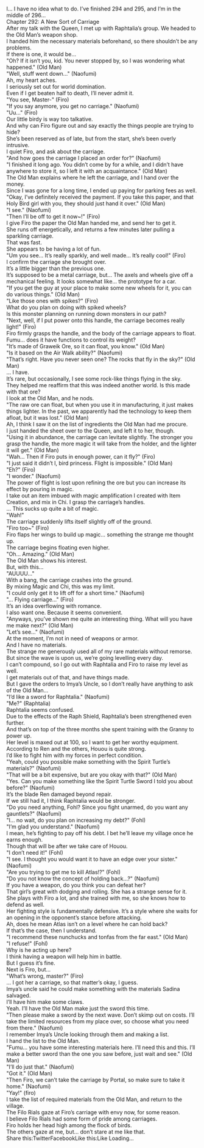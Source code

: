 <br/>
I… I have no idea what to do. I’ve finished 294 and 295, and I’m in the middle of 296…<br/>
Chapter 292: A New Sort of Carriage<br/>
After my talk with the Queen, I met up with Raphtalia’s group. We headed to the Old Man’s weapon shop.<br/>
I handed him the necessary materials beforehand, so there shouldn’t be any problems.<br/>
If there is one, it would be…<br/>
"Oh? If it isn’t you, kid. You never stopped by, so I was wondering what happened." (Old Man)<br/>
"Well, stuff went down…" (Naofumi)<br/>
Ah, my heart aches.<br/>
I seriously set out for world domination.<br/>
Even if I get beaten half to death, I’ll never admit it.<br/>
"You see, Master-" (Firo)<br/>
"If you say anymore, you get no carriage." (Naofumi)<br/>
"Uu…" (Firo)<br/>
Our little birdy is way too talkative.<br/>
And why can Firo figure out and say exactly the things people are trying to hide?<br/>
She’s been reserved as of late, but from the start, she’s been overly intrusive.<br/>
I quiet Firo, and ask about the carriage.<br/>
"And how goes the carriage I placed an order for?" (Naofumi)<br/>
"I finished it long ago. You didn’t come by for a while, and I didn’t have anywhere to store it, so I left it with an acquaintance." (Old Man)<br/>
The Old Man explains where he left the carriage, and I hand over the money.<br/>
Since I was gone for a long time, I ended up paying for parking fees as well.<br/>
"Okay, I’ve definitely received the payment. If you take this paper, and that Holy Bird girl with you, they should just hand it over." (Old Man)<br/>
"I see." (Naofumi)<br/>
"Then I’ll be off to get it now~!" (Firo)<br/>
I give Firo the paper the Old Man handed me, and send her to get it.<br/>
She runs off energetically, and returns a few minutes later pulling a sparkling carriage.<br/>
That was fast.<br/>
She appears to be having a lot of fun.<br/>
"Um you see… It’s really sparkly, and well made… It’s really cool!" (Firo)<br/>
I confirm the carriage she brought over.<br/>
It’s a little bigger than the previous one.<br/>
It’s supposed to be a metal carriage, but… The axels and wheels give off a mechanical feeling. It looks somewhat like… the prototype for a car.<br/>
"If you get the guy at your place to make some new wheels for it, you can do various things." (Old Man)<br/>
"Like those ones with spikes?" (Firo)<br/>
What do you plan on doing with spiked wheels?<br/>
Is this monster planning on running down monsters in our path?<br/>
"Next, well, if I put power onto this handle, the carriage becomes really light!" (Firo)<br/>
Firo firmly grasps the handle, and the body of the carriage appears to float.<br/>
Fumu… does it have functions to control its weight?<br/>
"It’s made of Graweik Ore, so it can float, you know." (Old Man)<br/>
"Is it based on the Air Walk ability?" (Naofumi)<br/>
"That’s right. Have you never seen one? The rocks that fly in the sky?" (Old Man)<br/>
… I have.<br/>
It’s rare, but occasionally, I see some rock-like things flying in the sky.<br/>
They helped me reaffirm that this was indeed another world. Is this made with that ore?<br/>
I look at the Old Man, and he nods.<br/>
"The raw ore can float, but when you use it in manufacturing, it just makes things lighter. In the past, we apparently had the technology to keep them afloat, but it was lost." (Old Man)<br/>
Ah, I think I saw it on the list of ingredients the Old Man had me procure.<br/>
I just handed the sheet over to the Queen, and left it to her, though.<br/>
"Using it in abundance, the carriage can levitate slightly. The stronger you grasp the handle, the more magic it will take from the holder, and the lighter it will get." (Old Man)<br/>
"Wah… Then if Firo puts in enough power, can it fly?" (Firo)<br/>
"I just said it didn’t I, bird princess. Flight is impossible." (Old Man)<br/>
"Eh?" (Firo)<br/>
"I wonder." (Naofumi)<br/>
The power of flight is lost upon refining the ore but you can increase its effect by pouring in magic.<br/>
I take out an item imbued with magic amplification I created with Item Creation, and mix in Chi. I grasp the carriage’s handles.<br/>
… This sucks up quite a bit of magic.<br/>
"Wah!"<br/>
The carriage suddenly lifts itself slightly off of the ground.<br/>
"Firo too~" (Firo)<br/>
Firo flaps her wings to build up magic… something the strange me thought up.<br/>
The carriage begins floating even higher.<br/>
"Oh… Amazing." (Old Man)<br/>
The Old Man shows his interest.<br/>
But, with this…<br/>
"AUUUU…"<br/>
With a bang, the carriage crashes into the ground.<br/>
By mixing Magic and Chi, this was my limit.<br/>
"I could only get it to lift off for a short time." (Naofumi)<br/>
"… Flying carriage…" (Firo)<br/>
It’s an idea overflowing with romance.<br/>
I also want one. Because it seems convenient.<br/>
"Anyways, you’ve shown me quite an interesting thing. What will you have me make next?" (Old Man)<br/>
"Let’s see…" (Naofumi)<br/>
At the moment, I’m not in need of weapons or armor.<br/>
And I have no materials.<br/>
The strange me generously used all of my rare materials without remorse.<br/>
But since the wave is upon us, we’re going levelling every day.<br/>
I can’t compound, so I go out with Raphtalia and Firo to raise my level as well.<br/>
I get materials out of that, and have things made.<br/>
But I gave the orders to Imya’s Uncle, so I don’t really have anything to ask of the Old Man…<br/>
"I’d like a sword for Raphtalia." (Naofumi)<br/>
"Me?" (Raphtalia)<br/>
Raphtalia seems confused.<br/>
Due to the effects of the Raph Shield, Raphtalia’s been strengthened even further.<br/>
And that’s on top of the three months she spent training with the Granny to power up.<br/>
Her level is maxed out at 100, so I want to get her worthy equipment.<br/>
According to Ren and the others, Houou is quite strong.<br/>
I’d like to fight him with my forces in perfect condition.<br/>
"Yeah, could you possible make something with the Spirit Turtle’s materials?" (Naofumi)<br/>
"That will be a bit expensive, but are you okay with that?" (Old Man)<br/>
"Yes. Can you make something like the Spirit Turtle Sword I told you about before?" (Naofumi)<br/>
It’s the blade Ren damaged beyond repair.<br/>
If we still had it, I think Raphtalia would be stronger.<br/>
"Do you need anything, Fohl? Since you fight unarmed, do you want any gauntlets?" (Naofumi)<br/>
"I… no wait, do you plan on increasing my debt?" (Fohl)<br/>
"I’m glad you understand." (Naofumi)<br/>
I mean, he’s fighting to pay off his debt. I bet he’ll leave my village once he earns enough.<br/>
Though that will be after we take care of Houou.<br/>
"I don’t need it!" (Fohl)<br/>
"I see. I thought you would want it to have an edge over your sister." (Naofumi)<br/>
"Are you trying to get me to kill Atlas!?" (Fohl)<br/>
"Do you not know the concept of holding back…?" (Naofumi)<br/>
If you have a weapon, do you think you can defeat her?<br/>
That girl’s great with dodging and rolling. She has a strange sense for it.<br/>
She plays with Firo a lot, and she trained with me, so she knows how to defend as well.<br/>
Her fighting style is fundamentally defensive. It’s a style where she waits for an opening in the opponent’s stance before attacking.<br/>
Ah, does he mean Atlas isn’t on a level where he can hold back?<br/>
If that’s the case, then I understand.<br/>
"I recommend these nunchucks and tonfas from the far east." (Old Man)<br/>
"I refuse!" (Fohl)<br/>
Why is he acting up here?<br/>
I think having a weapon will help him in battle.<br/>
But I guess it’s fine.<br/>
Next is Firo, but…<br/>
"What’s wrong, master?" (Firo)<br/>
… I got her a carriage, so that matter’s okay, I guess.<br/>
Imya’s uncle said he could make something with the materials Sadina salvaged.<br/>
I’ll have him make some claws.<br/>
Yeah. I’ll have the Old Man make just the sword this time.<br/>
"Then please make a sword by the next wave. Don’t skimp out on costs. I’ll take the limited resources from my place over, so choose what you need from there." (Naofumi)<br/>
I remember Imya’s Uncle looking through them and making a list.<br/>
I hand the list to the Old Man.<br/>
"Fumu… you have some interesting materials here. I’ll need this and this. I’ll make a better sword than the one you saw before, just wait and see." (Old Man)<br/>
"I’ll do just that." (Naofumi)<br/>
"Got it." (Old Man)<br/>
"Then Firo, we can’t take the carriage by Portal, so make sure to take it home." (Naofumi)<br/>
"Yay!" (firo)<br/>
I take the list of required materials from the Old Man, and return to the village.<br/>
The Filo Rials gaze at Firo’s carriage with envy now, for some reason.<br/>
I believe Filo Rials had some form of pride among carriages.<br/>
Firo holds her head high among the flock of birds.<br/>
The others gaze at me, but… don’t stare at me like that.<br/>
Share this:TwitterFacebookLike this:Like Loading... <br/>
